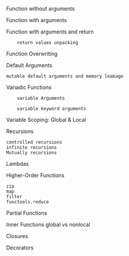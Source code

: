 Function without arguments

Function with arguments

Function with arguments and return

        return values unpacking

Function Overwriting

Default Arguments

    mutable default arguments and memory leakage

Variadic Functions

        variable Arguments

        variable keyword arguments

Variable Scoping: Global & Local

Recursions

    controlled recursions
    infinite recursions
    Mutually recursions

Lambdas

Higher-Order Functions

    zip
    map
    filter
    functools.reduce

Partial Functions

Inner Functions
global vs nonlocal

Closures

Decorators
